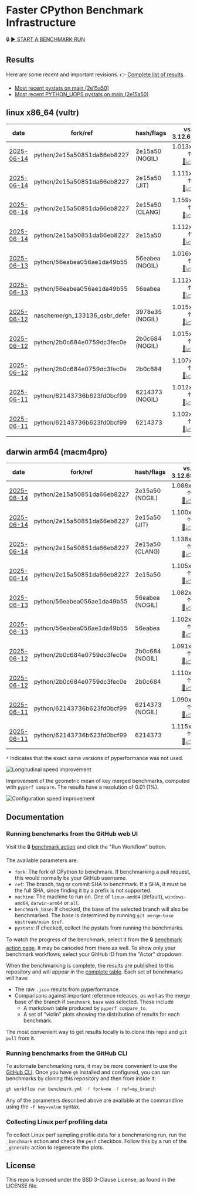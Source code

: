 # Faster CPython Benchmark Infrastructure

🔒 [▶️ START A BENCHMARK RUN](../../actions/workflows/benchmark.yml)

## Results

Here are some recent and important revisions. 👉 [Complete list of results](RESULTS.md).

<!-- START table -->
- [Most recent  pystats on main (2e15a50)](results/bm-20250614-3.15.0a0-2e15a50/bm-20250614-vultr-x86_64-python-2e15a50851da66eb8227-3.15.0a0-2e15a50-pystats.md)
- [Most recent PYTHON_UOPS pystats on main (2e15a50)](results/bm-20250614-3.15.0a0-2e15a50-PYTHON_UOPS/bm-20250614-vultr-x86_64-python-2e15a50851da66eb8227-3.15.0a0-2e15a50-pystats.md)

## linux x86_64 (vultr)
| date | fork/ref | hash/flags | vs. 3.12.6: | vs. 3.13.0rc2: | vs. base: |
| --- | --- | --- | ---: | ---: | ---: |
| [2025-06-14](results/bm-20250614-3.15.0a0-2e15a50-NOGIL) | python/2e15a50851da66eb8227 | 2e15a50 (NOGIL) | 1.013x ↑<br>[📄](results/bm-20250614-3.15.0a0-2e15a50-NOGIL/bm-20250614-vultr-x86_64-python-2e15a50851da66eb8227-3.15.0a0-2e15a50-vs-3.12.6.md)[📈](results/bm-20250614-3.15.0a0-2e15a50-NOGIL/bm-20250614-vultr-x86_64-python-2e15a50851da66eb8227-3.15.0a0-2e15a50-vs-3.12.6.svg) | 1.022x ↓<br>[📄](results/bm-20250614-3.15.0a0-2e15a50-NOGIL/bm-20250614-vultr-x86_64-python-2e15a50851da66eb8227-3.15.0a0-2e15a50-vs-3.13.0rc2.md)[📈](results/bm-20250614-3.15.0a0-2e15a50-NOGIL/bm-20250614-vultr-x86_64-python-2e15a50851da66eb8227-3.15.0a0-2e15a50-vs-3.13.0rc2.svg) | 1.094x ↓<br>[📄](results/bm-20250614-3.15.0a0-2e15a50-NOGIL/bm-20250614-vultr-x86_64-python-2e15a50851da66eb8227-3.15.0a0-2e15a50-vs-base.md)[📈](results/bm-20250614-3.15.0a0-2e15a50-NOGIL/bm-20250614-vultr-x86_64-python-2e15a50851da66eb8227-3.15.0a0-2e15a50-vs-base.svg)[🧠](results/bm-20250614-3.15.0a0-2e15a50-NOGIL/bm-20250614-vultr-x86_64-python-2e15a50851da66eb8227-3.15.0a0-2e15a50-vs-base-mem.svg) |
| [2025-06-14](results/bm-20250614-3.15.0a0-2e15a50-JIT) | python/2e15a50851da66eb8227 | 2e15a50 (JIT) | 1.111x ↑<br>[📄](results/bm-20250614-3.15.0a0-2e15a50-JIT/bm-20250614-vultr-x86_64-python-2e15a50851da66eb8227-3.15.0a0-2e15a50-vs-3.12.6.md)[📈](results/bm-20250614-3.15.0a0-2e15a50-JIT/bm-20250614-vultr-x86_64-python-2e15a50851da66eb8227-3.15.0a0-2e15a50-vs-3.12.6.svg) | 1.073x ↑<br>[📄](results/bm-20250614-3.15.0a0-2e15a50-JIT/bm-20250614-vultr-x86_64-python-2e15a50851da66eb8227-3.15.0a0-2e15a50-vs-3.13.0rc2.md)[📈](results/bm-20250614-3.15.0a0-2e15a50-JIT/bm-20250614-vultr-x86_64-python-2e15a50851da66eb8227-3.15.0a0-2e15a50-vs-3.13.0rc2.svg) | 1.002x ↓<br>[📄](results/bm-20250614-3.15.0a0-2e15a50-JIT/bm-20250614-vultr-x86_64-python-2e15a50851da66eb8227-3.15.0a0-2e15a50-vs-base.md)[📈](results/bm-20250614-3.15.0a0-2e15a50-JIT/bm-20250614-vultr-x86_64-python-2e15a50851da66eb8227-3.15.0a0-2e15a50-vs-base.svg)[🧠](results/bm-20250614-3.15.0a0-2e15a50-JIT/bm-20250614-vultr-x86_64-python-2e15a50851da66eb8227-3.15.0a0-2e15a50-vs-base-mem.svg) |
| [2025-06-14](results/bm-20250614-3.15.0a0-2e15a50-CLANG) | python/2e15a50851da66eb8227 | 2e15a50 (CLANG) | 1.159x ↑<br>[📄](results/bm-20250614-3.15.0a0-2e15a50-CLANG/bm-20250614-vultr-x86_64-python-2e15a50851da66eb8227-3.15.0a0-2e15a50-vs-3.12.6.md)[📈](results/bm-20250614-3.15.0a0-2e15a50-CLANG/bm-20250614-vultr-x86_64-python-2e15a50851da66eb8227-3.15.0a0-2e15a50-vs-3.12.6.svg) | 1.119x ↑<br>[📄](results/bm-20250614-3.15.0a0-2e15a50-CLANG/bm-20250614-vultr-x86_64-python-2e15a50851da66eb8227-3.15.0a0-2e15a50-vs-3.13.0rc2.md)[📈](results/bm-20250614-3.15.0a0-2e15a50-CLANG/bm-20250614-vultr-x86_64-python-2e15a50851da66eb8227-3.15.0a0-2e15a50-vs-3.13.0rc2.svg) | 1.039x ↑<br>[📄](results/bm-20250614-3.15.0a0-2e15a50-CLANG/bm-20250614-vultr-x86_64-python-2e15a50851da66eb8227-3.15.0a0-2e15a50-vs-base.md)[📈](results/bm-20250614-3.15.0a0-2e15a50-CLANG/bm-20250614-vultr-x86_64-python-2e15a50851da66eb8227-3.15.0a0-2e15a50-vs-base.svg)[🧠](results/bm-20250614-3.15.0a0-2e15a50-CLANG/bm-20250614-vultr-x86_64-python-2e15a50851da66eb8227-3.15.0a0-2e15a50-vs-base-mem.svg) |
| [2025-06-14](results/bm-20250614-3.15.0a0-2e15a50) | python/2e15a50851da66eb8227 | 2e15a50 | 1.112x ↑<br>[📄](results/bm-20250614-3.15.0a0-2e15a50/bm-20250614-vultr-x86_64-python-2e15a50851da66eb8227-3.15.0a0-2e15a50-vs-3.12.6.md)[📈](results/bm-20250614-3.15.0a0-2e15a50/bm-20250614-vultr-x86_64-python-2e15a50851da66eb8227-3.15.0a0-2e15a50-vs-3.12.6.svg) | 1.074x ↑<br>[📄](results/bm-20250614-3.15.0a0-2e15a50/bm-20250614-vultr-x86_64-python-2e15a50851da66eb8227-3.15.0a0-2e15a50-vs-3.13.0rc2.md)[📈](results/bm-20250614-3.15.0a0-2e15a50/bm-20250614-vultr-x86_64-python-2e15a50851da66eb8227-3.15.0a0-2e15a50-vs-3.13.0rc2.svg) |  |
| [2025-06-13](results/bm-20250613-3.15.0a0-56eabea-NOGIL) | python/56eabea056ae1da49b55 | 56eabea (NOGIL) | 1.016x ↑<br>[📄](results/bm-20250613-3.15.0a0-56eabea-NOGIL/bm-20250613-vultr-x86_64-python-56eabea056ae1da49b55-3.15.0a0-56eabea-vs-3.12.6.md)[📈](results/bm-20250613-3.15.0a0-56eabea-NOGIL/bm-20250613-vultr-x86_64-python-56eabea056ae1da49b55-3.15.0a0-56eabea-vs-3.12.6.svg) | 1.020x ↓<br>[📄](results/bm-20250613-3.15.0a0-56eabea-NOGIL/bm-20250613-vultr-x86_64-python-56eabea056ae1da49b55-3.15.0a0-56eabea-vs-3.13.0rc2.md)[📈](results/bm-20250613-3.15.0a0-56eabea-NOGIL/bm-20250613-vultr-x86_64-python-56eabea056ae1da49b55-3.15.0a0-56eabea-vs-3.13.0rc2.svg) | 1.092x ↓<br>[📄](results/bm-20250613-3.15.0a0-56eabea-NOGIL/bm-20250613-vultr-x86_64-python-56eabea056ae1da49b55-3.15.0a0-56eabea-vs-base.md)[📈](results/bm-20250613-3.15.0a0-56eabea-NOGIL/bm-20250613-vultr-x86_64-python-56eabea056ae1da49b55-3.15.0a0-56eabea-vs-base.svg)[🧠](results/bm-20250613-3.15.0a0-56eabea-NOGIL/bm-20250613-vultr-x86_64-python-56eabea056ae1da49b55-3.15.0a0-56eabea-vs-base-mem.svg) |
| [2025-06-13](results/bm-20250613-3.15.0a0-56eabea) | python/56eabea056ae1da49b55 | 56eabea | 1.112x ↑<br>[📄](results/bm-20250613-3.15.0a0-56eabea/bm-20250613-vultr-x86_64-python-56eabea056ae1da49b55-3.15.0a0-56eabea-vs-3.12.6.md)[📈](results/bm-20250613-3.15.0a0-56eabea/bm-20250613-vultr-x86_64-python-56eabea056ae1da49b55-3.15.0a0-56eabea-vs-3.12.6.svg) | 1.074x ↑<br>[📄](results/bm-20250613-3.15.0a0-56eabea/bm-20250613-vultr-x86_64-python-56eabea056ae1da49b55-3.15.0a0-56eabea-vs-3.13.0rc2.md)[📈](results/bm-20250613-3.15.0a0-56eabea/bm-20250613-vultr-x86_64-python-56eabea056ae1da49b55-3.15.0a0-56eabea-vs-3.13.0rc2.svg) |  |
| [2025-06-12](results/bm-20250612-3.15.0a0-3978e35-NOGIL) | nascheme/gh_133136_qsbr_defer | 3978e35 (NOGIL) | 1.015x ↑<br>[📄](results/bm-20250612-3.15.0a0-3978e35-NOGIL/bm-20250612-vultr-x86_64-nascheme-gh_133136_qsbr_defer-3.15.0a0-3978e35-vs-3.12.6.md)[📈](results/bm-20250612-3.15.0a0-3978e35-NOGIL/bm-20250612-vultr-x86_64-nascheme-gh_133136_qsbr_defer-3.15.0a0-3978e35-vs-3.12.6.svg) | 1.020x ↓<br>[📄](results/bm-20250612-3.15.0a0-3978e35-NOGIL/bm-20250612-vultr-x86_64-nascheme-gh_133136_qsbr_defer-3.15.0a0-3978e35-vs-3.13.0rc2.md)[📈](results/bm-20250612-3.15.0a0-3978e35-NOGIL/bm-20250612-vultr-x86_64-nascheme-gh_133136_qsbr_defer-3.15.0a0-3978e35-vs-3.13.0rc2.svg) | 1.000x ↓<br>[📄](results/bm-20250612-3.15.0a0-3978e35-NOGIL/bm-20250612-vultr-x86_64-nascheme-gh_133136_qsbr_defer-3.15.0a0-3978e35-vs-base.md)[📈](results/bm-20250612-3.15.0a0-3978e35-NOGIL/bm-20250612-vultr-x86_64-nascheme-gh_133136_qsbr_defer-3.15.0a0-3978e35-vs-base.svg)[🧠](results/bm-20250612-3.15.0a0-3978e35-NOGIL/bm-20250612-vultr-x86_64-nascheme-gh_133136_qsbr_defer-3.15.0a0-3978e35-vs-base-mem.svg) |
| [2025-06-12](results/bm-20250612-3.15.0a0-2b0c684-NOGIL) | python/2b0c684e0759dc3fec0e | 2b0c684 (NOGIL) | 1.015x ↑<br>[📄](results/bm-20250612-3.15.0a0-2b0c684-NOGIL/bm-20250612-vultr-x86_64-python-2b0c684e0759dc3fec0e-3.15.0a0-2b0c684-vs-3.12.6.md)[📈](results/bm-20250612-3.15.0a0-2b0c684-NOGIL/bm-20250612-vultr-x86_64-python-2b0c684e0759dc3fec0e-3.15.0a0-2b0c684-vs-3.12.6.svg) | 1.020x ↓<br>[📄](results/bm-20250612-3.15.0a0-2b0c684-NOGIL/bm-20250612-vultr-x86_64-python-2b0c684e0759dc3fec0e-3.15.0a0-2b0c684-vs-3.13.0rc2.md)[📈](results/bm-20250612-3.15.0a0-2b0c684-NOGIL/bm-20250612-vultr-x86_64-python-2b0c684e0759dc3fec0e-3.15.0a0-2b0c684-vs-3.13.0rc2.svg) | 1.089x ↓<br>[📄](results/bm-20250612-3.15.0a0-2b0c684-NOGIL/bm-20250612-vultr-x86_64-python-2b0c684e0759dc3fec0e-3.15.0a0-2b0c684-vs-base.md)[📈](results/bm-20250612-3.15.0a0-2b0c684-NOGIL/bm-20250612-vultr-x86_64-python-2b0c684e0759dc3fec0e-3.15.0a0-2b0c684-vs-base.svg)[🧠](results/bm-20250612-3.15.0a0-2b0c684-NOGIL/bm-20250612-vultr-x86_64-python-2b0c684e0759dc3fec0e-3.15.0a0-2b0c684-vs-base-mem.svg) |
| [2025-06-12](results/bm-20250612-3.15.0a0-2b0c684) | python/2b0c684e0759dc3fec0e | 2b0c684 | 1.107x ↑<br>[📄](results/bm-20250612-3.15.0a0-2b0c684/bm-20250612-vultr-x86_64-python-2b0c684e0759dc3fec0e-3.15.0a0-2b0c684-vs-3.12.6.md)[📈](results/bm-20250612-3.15.0a0-2b0c684/bm-20250612-vultr-x86_64-python-2b0c684e0759dc3fec0e-3.15.0a0-2b0c684-vs-3.12.6.svg) | 1.070x ↑<br>[📄](results/bm-20250612-3.15.0a0-2b0c684/bm-20250612-vultr-x86_64-python-2b0c684e0759dc3fec0e-3.15.0a0-2b0c684-vs-3.13.0rc2.md)[📈](results/bm-20250612-3.15.0a0-2b0c684/bm-20250612-vultr-x86_64-python-2b0c684e0759dc3fec0e-3.15.0a0-2b0c684-vs-3.13.0rc2.svg) |  |
| [2025-06-11](results/bm-20250611-3.15.0a0-6214373-NOGIL) | python/62143736b623fd0bcf99 | 6214373 (NOGIL) | 1.012x ↑<br>[📄](results/bm-20250611-3.15.0a0-6214373-NOGIL/bm-20250611-vultr-x86_64-python-62143736b623fd0bcf99-3.15.0a0-6214373-vs-3.12.6.md)[📈](results/bm-20250611-3.15.0a0-6214373-NOGIL/bm-20250611-vultr-x86_64-python-62143736b623fd0bcf99-3.15.0a0-6214373-vs-3.12.6.svg) | 1.023x ↓<br>[📄](results/bm-20250611-3.15.0a0-6214373-NOGIL/bm-20250611-vultr-x86_64-python-62143736b623fd0bcf99-3.15.0a0-6214373-vs-3.13.0rc2.md)[📈](results/bm-20250611-3.15.0a0-6214373-NOGIL/bm-20250611-vultr-x86_64-python-62143736b623fd0bcf99-3.15.0a0-6214373-vs-3.13.0rc2.svg) | 1.087x ↓<br>[📄](results/bm-20250611-3.15.0a0-6214373-NOGIL/bm-20250611-vultr-x86_64-python-62143736b623fd0bcf99-3.15.0a0-6214373-vs-base.md)[📈](results/bm-20250611-3.15.0a0-6214373-NOGIL/bm-20250611-vultr-x86_64-python-62143736b623fd0bcf99-3.15.0a0-6214373-vs-base.svg)[🧠](results/bm-20250611-3.15.0a0-6214373-NOGIL/bm-20250611-vultr-x86_64-python-62143736b623fd0bcf99-3.15.0a0-6214373-vs-base-mem.svg) |
| [2025-06-11](results/bm-20250611-3.15.0a0-6214373) | python/62143736b623fd0bcf99 | 6214373 | 1.102x ↑<br>[📄](results/bm-20250611-3.15.0a0-6214373/bm-20250611-vultr-x86_64-python-62143736b623fd0bcf99-3.15.0a0-6214373-vs-3.12.6.md)[📈](results/bm-20250611-3.15.0a0-6214373/bm-20250611-vultr-x86_64-python-62143736b623fd0bcf99-3.15.0a0-6214373-vs-3.12.6.svg) | 1.064x ↑<br>[📄](results/bm-20250611-3.15.0a0-6214373/bm-20250611-vultr-x86_64-python-62143736b623fd0bcf99-3.15.0a0-6214373-vs-3.13.0rc2.md)[📈](results/bm-20250611-3.15.0a0-6214373/bm-20250611-vultr-x86_64-python-62143736b623fd0bcf99-3.15.0a0-6214373-vs-3.13.0rc2.svg) |  |

## darwin arm64 (macm4pro)
| date | fork/ref | hash/flags | vs. 3.12.6: | vs. 3.13.0rc2: | vs. base: |
| --- | --- | --- | ---: | ---: | ---: |
| [2025-06-14](results/bm-20250614-3.15.0a0-2e15a50-NOGIL) | python/2e15a50851da66eb8227 | 2e15a50 (NOGIL) | 1.088x ↑<br>[📄](results/bm-20250614-3.15.0a0-2e15a50-NOGIL/bm-20250614-macm4pro-arm64-python-2e15a50851da66eb8227-3.15.0a0-2e15a50-vs-3.12.6.md)[📈](results/bm-20250614-3.15.0a0-2e15a50-NOGIL/bm-20250614-macm4pro-arm64-python-2e15a50851da66eb8227-3.15.0a0-2e15a50-vs-3.12.6.svg) | 1.010x ↑<br>[📄](results/bm-20250614-3.15.0a0-2e15a50-NOGIL/bm-20250614-macm4pro-arm64-python-2e15a50851da66eb8227-3.15.0a0-2e15a50-vs-3.13.0rc2.md)[📈](results/bm-20250614-3.15.0a0-2e15a50-NOGIL/bm-20250614-macm4pro-arm64-python-2e15a50851da66eb8227-3.15.0a0-2e15a50-vs-3.13.0rc2.svg) | 1.016x ↓<br>[📄](results/bm-20250614-3.15.0a0-2e15a50-NOGIL/bm-20250614-macm4pro-arm64-python-2e15a50851da66eb8227-3.15.0a0-2e15a50-vs-base.md)[📈](results/bm-20250614-3.15.0a0-2e15a50-NOGIL/bm-20250614-macm4pro-arm64-python-2e15a50851da66eb8227-3.15.0a0-2e15a50-vs-base.svg)[🧠](results/bm-20250614-3.15.0a0-2e15a50-NOGIL/bm-20250614-macm4pro-arm64-python-2e15a50851da66eb8227-3.15.0a0-2e15a50-vs-base-mem.svg) |
| [2025-06-14](results/bm-20250614-3.15.0a0-2e15a50-JIT) | python/2e15a50851da66eb8227 | 2e15a50 (JIT) | 1.100x ↑<br>[📄](results/bm-20250614-3.15.0a0-2e15a50-JIT/bm-20250614-macm4pro-arm64-python-2e15a50851da66eb8227-3.15.0a0-2e15a50-vs-3.12.6.md)[📈](results/bm-20250614-3.15.0a0-2e15a50-JIT/bm-20250614-macm4pro-arm64-python-2e15a50851da66eb8227-3.15.0a0-2e15a50-vs-3.12.6.svg) | 1.020x ↑<br>[📄](results/bm-20250614-3.15.0a0-2e15a50-JIT/bm-20250614-macm4pro-arm64-python-2e15a50851da66eb8227-3.15.0a0-2e15a50-vs-3.13.0rc2.md)[📈](results/bm-20250614-3.15.0a0-2e15a50-JIT/bm-20250614-macm4pro-arm64-python-2e15a50851da66eb8227-3.15.0a0-2e15a50-vs-3.13.0rc2.svg) | 1.004x ↓<br>[📄](results/bm-20250614-3.15.0a0-2e15a50-JIT/bm-20250614-macm4pro-arm64-python-2e15a50851da66eb8227-3.15.0a0-2e15a50-vs-base.md)[📈](results/bm-20250614-3.15.0a0-2e15a50-JIT/bm-20250614-macm4pro-arm64-python-2e15a50851da66eb8227-3.15.0a0-2e15a50-vs-base.svg)[🧠](results/bm-20250614-3.15.0a0-2e15a50-JIT/bm-20250614-macm4pro-arm64-python-2e15a50851da66eb8227-3.15.0a0-2e15a50-vs-base-mem.svg) |
| [2025-06-14](results/bm-20250614-3.15.0a0-2e15a50-CLANG) | python/2e15a50851da66eb8227 | 2e15a50 (CLANG) | 1.138x ↑<br>[📄](results/bm-20250614-3.15.0a0-2e15a50-CLANG/bm-20250614-macm4pro-arm64-python-2e15a50851da66eb8227-3.15.0a0-2e15a50-vs-3.12.6.md)[📈](results/bm-20250614-3.15.0a0-2e15a50-CLANG/bm-20250614-macm4pro-arm64-python-2e15a50851da66eb8227-3.15.0a0-2e15a50-vs-3.12.6.svg) | 1.056x ↑<br>[📄](results/bm-20250614-3.15.0a0-2e15a50-CLANG/bm-20250614-macm4pro-arm64-python-2e15a50851da66eb8227-3.15.0a0-2e15a50-vs-3.13.0rc2.md)[📈](results/bm-20250614-3.15.0a0-2e15a50-CLANG/bm-20250614-macm4pro-arm64-python-2e15a50851da66eb8227-3.15.0a0-2e15a50-vs-3.13.0rc2.svg) | 1.033x ↑<br>[📄](results/bm-20250614-3.15.0a0-2e15a50-CLANG/bm-20250614-macm4pro-arm64-python-2e15a50851da66eb8227-3.15.0a0-2e15a50-vs-base.md)[📈](results/bm-20250614-3.15.0a0-2e15a50-CLANG/bm-20250614-macm4pro-arm64-python-2e15a50851da66eb8227-3.15.0a0-2e15a50-vs-base.svg)[🧠](results/bm-20250614-3.15.0a0-2e15a50-CLANG/bm-20250614-macm4pro-arm64-python-2e15a50851da66eb8227-3.15.0a0-2e15a50-vs-base-mem.svg) |
| [2025-06-14](results/bm-20250614-3.15.0a0-2e15a50) | python/2e15a50851da66eb8227 | 2e15a50 | 1.105x ↑<br>[📄](results/bm-20250614-3.15.0a0-2e15a50/bm-20250614-macm4pro-arm64-python-2e15a50851da66eb8227-3.15.0a0-2e15a50-vs-3.12.6.md)[📈](results/bm-20250614-3.15.0a0-2e15a50/bm-20250614-macm4pro-arm64-python-2e15a50851da66eb8227-3.15.0a0-2e15a50-vs-3.12.6.svg) | 1.025x ↑<br>[📄](results/bm-20250614-3.15.0a0-2e15a50/bm-20250614-macm4pro-arm64-python-2e15a50851da66eb8227-3.15.0a0-2e15a50-vs-3.13.0rc2.md)[📈](results/bm-20250614-3.15.0a0-2e15a50/bm-20250614-macm4pro-arm64-python-2e15a50851da66eb8227-3.15.0a0-2e15a50-vs-3.13.0rc2.svg) |  |
| [2025-06-13](results/bm-20250613-3.15.0a0-56eabea-NOGIL) | python/56eabea056ae1da49b55 | 56eabea (NOGIL) | 1.082x ↑<br>[📄](results/bm-20250613-3.15.0a0-56eabea-NOGIL/bm-20250613-macm4pro-arm64-python-56eabea056ae1da49b55-3.15.0a0-56eabea-vs-3.12.6.md)[📈](results/bm-20250613-3.15.0a0-56eabea-NOGIL/bm-20250613-macm4pro-arm64-python-56eabea056ae1da49b55-3.15.0a0-56eabea-vs-3.12.6.svg) | 1.004x ↑<br>[📄](results/bm-20250613-3.15.0a0-56eabea-NOGIL/bm-20250613-macm4pro-arm64-python-56eabea056ae1da49b55-3.15.0a0-56eabea-vs-3.13.0rc2.md)[📈](results/bm-20250613-3.15.0a0-56eabea-NOGIL/bm-20250613-macm4pro-arm64-python-56eabea056ae1da49b55-3.15.0a0-56eabea-vs-3.13.0rc2.svg) | 1.019x ↓<br>[📄](results/bm-20250613-3.15.0a0-56eabea-NOGIL/bm-20250613-macm4pro-arm64-python-56eabea056ae1da49b55-3.15.0a0-56eabea-vs-base.md)[📈](results/bm-20250613-3.15.0a0-56eabea-NOGIL/bm-20250613-macm4pro-arm64-python-56eabea056ae1da49b55-3.15.0a0-56eabea-vs-base.svg)[🧠](results/bm-20250613-3.15.0a0-56eabea-NOGIL/bm-20250613-macm4pro-arm64-python-56eabea056ae1da49b55-3.15.0a0-56eabea-vs-base-mem.svg) |
| [2025-06-13](results/bm-20250613-3.15.0a0-56eabea) | python/56eabea056ae1da49b55 | 56eabea | 1.102x ↑<br>[📄](results/bm-20250613-3.15.0a0-56eabea/bm-20250613-macm4pro-arm64-python-56eabea056ae1da49b55-3.15.0a0-56eabea-vs-3.12.6.md)[📈](results/bm-20250613-3.15.0a0-56eabea/bm-20250613-macm4pro-arm64-python-56eabea056ae1da49b55-3.15.0a0-56eabea-vs-3.12.6.svg) | 1.022x ↑<br>[📄](results/bm-20250613-3.15.0a0-56eabea/bm-20250613-macm4pro-arm64-python-56eabea056ae1da49b55-3.15.0a0-56eabea-vs-3.13.0rc2.md)[📈](results/bm-20250613-3.15.0a0-56eabea/bm-20250613-macm4pro-arm64-python-56eabea056ae1da49b55-3.15.0a0-56eabea-vs-3.13.0rc2.svg) |  |
| [2025-06-12](results/bm-20250612-3.15.0a0-2b0c684-NOGIL) | python/2b0c684e0759dc3fec0e | 2b0c684 (NOGIL) | 1.091x ↑<br>[📄](results/bm-20250612-3.15.0a0-2b0c684-NOGIL/bm-20250612-macm4pro-arm64-python-2b0c684e0759dc3fec0e-3.15.0a0-2b0c684-vs-3.12.6.md)[📈](results/bm-20250612-3.15.0a0-2b0c684-NOGIL/bm-20250612-macm4pro-arm64-python-2b0c684e0759dc3fec0e-3.15.0a0-2b0c684-vs-3.12.6.svg) | 1.011x ↑<br>[📄](results/bm-20250612-3.15.0a0-2b0c684-NOGIL/bm-20250612-macm4pro-arm64-python-2b0c684e0759dc3fec0e-3.15.0a0-2b0c684-vs-3.13.0rc2.md)[📈](results/bm-20250612-3.15.0a0-2b0c684-NOGIL/bm-20250612-macm4pro-arm64-python-2b0c684e0759dc3fec0e-3.15.0a0-2b0c684-vs-3.13.0rc2.svg) | 1.020x ↓<br>[📄](results/bm-20250612-3.15.0a0-2b0c684-NOGIL/bm-20250612-macm4pro-arm64-python-2b0c684e0759dc3fec0e-3.15.0a0-2b0c684-vs-base.md)[📈](results/bm-20250612-3.15.0a0-2b0c684-NOGIL/bm-20250612-macm4pro-arm64-python-2b0c684e0759dc3fec0e-3.15.0a0-2b0c684-vs-base.svg)[🧠](results/bm-20250612-3.15.0a0-2b0c684-NOGIL/bm-20250612-macm4pro-arm64-python-2b0c684e0759dc3fec0e-3.15.0a0-2b0c684-vs-base-mem.svg) |
| [2025-06-12](results/bm-20250612-3.15.0a0-2b0c684) | python/2b0c684e0759dc3fec0e | 2b0c684 | 1.110x ↑<br>[📄](results/bm-20250612-3.15.0a0-2b0c684/bm-20250612-macm4pro-arm64-python-2b0c684e0759dc3fec0e-3.15.0a0-2b0c684-vs-3.12.6.md)[📈](results/bm-20250612-3.15.0a0-2b0c684/bm-20250612-macm4pro-arm64-python-2b0c684e0759dc3fec0e-3.15.0a0-2b0c684-vs-3.12.6.svg) | 1.030x ↑<br>[📄](results/bm-20250612-3.15.0a0-2b0c684/bm-20250612-macm4pro-arm64-python-2b0c684e0759dc3fec0e-3.15.0a0-2b0c684-vs-3.13.0rc2.md)[📈](results/bm-20250612-3.15.0a0-2b0c684/bm-20250612-macm4pro-arm64-python-2b0c684e0759dc3fec0e-3.15.0a0-2b0c684-vs-3.13.0rc2.svg) |  |
| [2025-06-11](results/bm-20250611-3.15.0a0-6214373-NOGIL) | python/62143736b623fd0bcf99 | 6214373 (NOGIL) | 1.090x ↑<br>[📄](results/bm-20250611-3.15.0a0-6214373-NOGIL/bm-20250611-macm4pro-arm64-python-62143736b623fd0bcf99-3.15.0a0-6214373-vs-3.12.6.md)[📈](results/bm-20250611-3.15.0a0-6214373-NOGIL/bm-20250611-macm4pro-arm64-python-62143736b623fd0bcf99-3.15.0a0-6214373-vs-3.12.6.svg) | 1.010x ↑<br>[📄](results/bm-20250611-3.15.0a0-6214373-NOGIL/bm-20250611-macm4pro-arm64-python-62143736b623fd0bcf99-3.15.0a0-6214373-vs-3.13.0rc2.md)[📈](results/bm-20250611-3.15.0a0-6214373-NOGIL/bm-20250611-macm4pro-arm64-python-62143736b623fd0bcf99-3.15.0a0-6214373-vs-3.13.0rc2.svg) | 1.025x ↓<br>[📄](results/bm-20250611-3.15.0a0-6214373-NOGIL/bm-20250611-macm4pro-arm64-python-62143736b623fd0bcf99-3.15.0a0-6214373-vs-base.md)[📈](results/bm-20250611-3.15.0a0-6214373-NOGIL/bm-20250611-macm4pro-arm64-python-62143736b623fd0bcf99-3.15.0a0-6214373-vs-base.svg)[🧠](results/bm-20250611-3.15.0a0-6214373-NOGIL/bm-20250611-macm4pro-arm64-python-62143736b623fd0bcf99-3.15.0a0-6214373-vs-base-mem.svg) |
| [2025-06-11](results/bm-20250611-3.15.0a0-6214373) | python/62143736b623fd0bcf99 | 6214373 | 1.115x ↑<br>[📄](results/bm-20250611-3.15.0a0-6214373/bm-20250611-macm4pro-arm64-python-62143736b623fd0bcf99-3.15.0a0-6214373-vs-3.12.6.md)[📈](results/bm-20250611-3.15.0a0-6214373/bm-20250611-macm4pro-arm64-python-62143736b623fd0bcf99-3.15.0a0-6214373-vs-3.12.6.svg) | 1.034x ↑<br>[📄](results/bm-20250611-3.15.0a0-6214373/bm-20250611-macm4pro-arm64-python-62143736b623fd0bcf99-3.15.0a0-6214373-vs-3.13.0rc2.md)[📈](results/bm-20250611-3.15.0a0-6214373/bm-20250611-macm4pro-arm64-python-62143736b623fd0bcf99-3.15.0a0-6214373-vs-3.13.0rc2.svg) |  |


<!-- END table -->

`*` indicates that the exact same versions of pyperformance was not used.

![Longitudinal speed improvement](/longitudinal.svg)

Improvement of the geometric mean of key merged benchmarks, computed with `pyperf compare`.
The results have a resolution of 0.01 (1%).

![Configuration speed improvement](/configs.svg)

## Documentation

### Running benchmarks from the GitHub web UI

Visit the 🔒 [benchmark action](../../actions/workflows/benchmark.yml) and click the "Run Workflow" button.

The available parameters are:

- `fork`: The fork of CPython to benchmark.
  If benchmarking a pull request, this would normally be your GitHub username.
- `ref`: The branch, tag or commit SHA to benchmark.
  If a SHA, it must be the full SHA, since finding it by a prefix is not supported.
- `machine`: The machine to run on.
  One of `linux-amd64` (default), `windows-amd64`, `darwin-arm64` or `all`.
- `benchmark_base`: If checked, the base of the selected branch will also be benchmarked.
  The base is determined by running `git merge-base upstream/main $ref`.
- `pystats`: If checked, collect the pystats from running the benchmarks.

To watch the progress of the benchmark, select it from the 🔒 [benchmark action page](../../actions/workflows/benchmark.yml).
It may be canceled from there as well.
To show only your benchmark workflows, select your GitHub ID from the "Actor" dropdown.

When the benchmarking is complete, the results are published to this repository and will appear in the [complete table](RESULTS.md).
Each set of benchmarks will have:

- The raw `.json` results from pyperformance.
- Comparisons against important reference releases, as well as the merge base of the branch if `benchmark_base` was selected. These include
  - A markdown table produced by `pyperf compare_to`.
  - A set of "violin" plots showing the distribution of results for each benchmark.

The most convenient way to get results locally is to clone this repo and `git pull` from it.

### Running benchmarks from the GitHub CLI

To automate benchmarking runs, it may be more convenient to use the [GitHub CLI](https://cli.github.com/).
Once you have `gh` installed and configured, you can run benchmarks by cloning this repository and then from inside it:

```bash session
gh workflow run benchmark.yml -f fork=me -f ref=my_branch
```

Any of the parameters described above are available at the commandline using the `-f key=value` syntax.

### Collecting Linux perf profiling data

To collect Linux perf sampling profile data for a benchmarking run, run the `_benchmark` action and check the `perf` checkbox.
Follow this by a run of the `_generate` action to regenerate the plots.

## License

This repo is licensed under the BSD 3-Clause License, as found in the LICENSE file.
